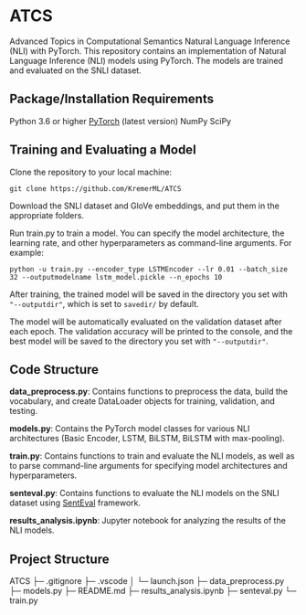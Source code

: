 # ATCS
Advanced Topics in Computational Semantics
Natural Language Inference (NLI) with PyTorch. This repository contains an implementation of Natural Language Inference (NLI) models using PyTorch. The models are trained and evaluated on the SNLI dataset.

## Package/Installation Requirements
Python 3.6 or higher
[PyTorch](https://pytorch.org/) (latest version)
NumPy
SciPy

## Training and Evaluating a Model
Clone the repository to your local machine:
```
git clone https://github.com/KremerML/ATCS
```

Download the SNLI dataset and GloVe embeddings, and put them in the appropriate folders.

Run train.py to train a model. You can specify the model architecture, the learning rate, and other hyperparameters as command-line arguments. For example:

```
python -u train.py --encoder_type LSTMEncoder --lr 0.01 --batch_size 32 --outputmodelname lstm_model.pickle --n_epochs 10
```

After training, the trained model will be saved in the directory you set with `"--outputdir"`, which is set to `savedir/` by default.

The model will be automatically evaluated on the validation dataset after each epoch. The validation accuracy will be printed to the console, and the best model will be saved to the directory you set with `"--outputdir"`.

## Code Structure
**data_preprocess.py**: Contains functions to preprocess the data, build the vocabulary, and create DataLoader objects for training, validation, and testing.

**models.py**: Contains the PyTorch model classes for various NLI architectures (Basic Encoder, LSTM, BiLSTM, BiLSTM with max-pooling).

**train.py**: Contains functions to train and evaluate the NLI models, as well as to parse command-line arguments for specifying model architectures and hyperparameters.

**senteval.py**: Contains functions to evaluate the NLI models on the SNLI dataset using [SentEval](https://github.com/facebookresearch/SentEval) framework.

**results_analysis.ipynb**: Jupyter notebook for analyzing the results of the NLI models.

## Project Structure
ATCS
├─ .gitignore
├─ .vscode
│  └─ launch.json
├─ data_preprocess.py
├─ models.py
├─ README.md
├─ results_analysis.ipynb
├─ senteval.py
└─ train.py